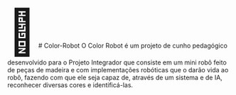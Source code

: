 <span style='font-size:100px;'>&#129302;</span> # Color-Robot
O Color Robot é um projeto de cunho pedagógico desenvolvido para o Projeto Integrador que consiste em um mini robô feito de peças de madeira e com implementações robóticas que o darão vida ao robô, fazendo com que ele seja capaz de, através de um sistema e de IA, reconhecer diversas cores e identificá-las.
